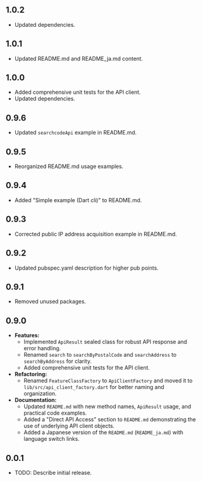 ## 1.0.2

*   Updated dependencies.

## 1.0.1

*   Updated README.md and README_ja.md content.

## 1.0.0

*   Added comprehensive unit tests for the API client.
*   Updated dependencies.

## 0.9.6

*   Updated `searchcodeApi` example in README.md.

## 0.9.5

*   Reorganized README.md usage examples.

## 0.9.4

*   Added "Simple example (Dart cli)" to README.md.

## 0.9.3

*   Corrected public IP address acquisition example in README.md.

## 0.9.2

*   Updated pubspec.yaml description for higher pub points.

## 0.9.1

*   Removed unused packages.

## 0.9.0

*   **Features:**
    *   Implemented `ApiResult` sealed class for robust API response and error handling.
    *   Renamed `search` to `searchByPostalCode` and `searchAddress` to `searchByAddress` for clarity.
    *   Added comprehensive unit tests for the API client.
*   **Refactoring:**
    *   Renamed `FeatureClassFactory` to `ApiClientFactory` and moved it to `lib/src/api_client_factory.dart` for better naming and organization.
*   **Documentation:**
    *   Updated `README.md` with new method names, `ApiResult` usage, and practical code examples.
    *   Added a "Direct API Access" section to `README.md` demonstrating the use of underlying API client objects.
    *   Added a Japanese version of the `README.md` (`README_ja.md`) with language switch links.

## 0.0.1

* TODO: Describe initial release.
